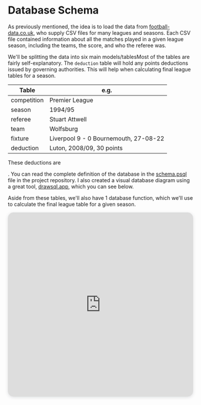 # Database Schema

As previously mentioned, the idea is to load the data from [football-data.co.uk](https://www.football-data.co.uk/data.php), who supply CSV files for many leagues and seasons. Each CSV file contained information about all the matches played in a given league season, including the teams, the score, and who the referee was.

We'll be splitting the data into six main models/tablesMost of the tables are fairly self-explanatory. The `deduction` table will hold any points deductions issued by governing authorities. This will help when calculating final league tables for a season.

| Table       | e.g.                                  |
| ----------- | ------------------------------------- |
| competition | Premier League                        |
| season      | 1994/95                               |
| referee     | Stuart Attwell                        |
| team        | Wolfsburg                             |
| fixture     | Liverpool 9 - 0 Bournemouth, 27-08-22 |
| deduction   | Luton, 2008/09, 30 points             |

These deductions are 

. You can read the complete definition of the database in the [schema.psql](https://github.com/JMaylor/football-api-project/blob/main/database/schema.psql) file in the project repository. I also created a visual database diagram using a great tool, [drawsql.app](https://drawsql.app/teams/joes-team-2/diagrams/football), which you can see below.

Aside from these tables, we'll also have 1 database function, which we'll use to calculate the final league table for a given season.

<iframe width="100%" height="500px" style="box-shadow: 0 2px 8px 0 rgba(63,69,81,0.16); border-radius:15px;" allowtransparency="true" allowfullscreen="true" scrolling="no" title="Embedded DrawSQL IFrame" frameborder="0" src="https://drawsql.app/teams/joes-team-2/diagrams/football/embed"></iframe>

